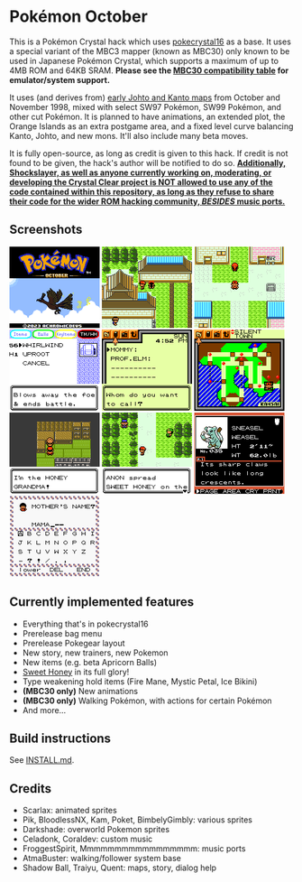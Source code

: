 # Pokémon October

This is a Pokémon Crystal hack which uses [pokecrystal16](https://github.com/aaaaaa123456789/pokecrystal16) as a base. It uses a special variant of the MBC3 mapper (known as MBC30) only known to be used in Japanese Pokémon Crystal, which supports a maximum of up to 4MB ROM and 64KB SRAM. **Please see the [MBC30 compatibility table](https://gist.github.com/ZoomTen/1161fb269cd012a2b927560e3290a9f4) for emulator/system support.**

It uses (and derives from) [early Johto and Kanto maps](https://tcrf.net/Development:Pok%C3%A9mon_Gold_and_Silver/Unused_Maps/Towns_%26_Cities) from October and November 1998, mixed with select SW97 Pokémon, SW99 Pokémon, and other cut Pokémon. It is planned to have animations, an extended plot, the Orange Islands as an extra postgame area, and a fixed level curve balancing Kanto, Johto, and new mons. It'll also include many beta moves.

It is fully open-source, as long as credit is given to this hack. If credit is not found to be given, the hack's
author will be notified to do so. **[Additionally, Shockslayer, as well as anyone currently working on, moderating, or developing
the Crystal Clear project is NOT allowed to use any of the code contained within this repository, as long as they refuse to share their code for the wider ROM hacking community, *BESIDES* music ports.](https://youtu.be/_NzVmtbPOrM?t=58)**

## Screenshots

![](screenshots/pokeoctober_debug-0.png)
![](screenshots/pokeoctober_debug-1.png)
![](screenshots/pokeoctober_debug-2.png)
![](screenshots/pokeoctober_debug-3.png)
![](screenshots/pokeoctober_debug-4.png)
![](screenshots/pokeoctober_debug-5.png)
![](screenshots/pokeoctober_debug-6.png)
![](screenshots/pokeoctober_debug-7.png)
![](screenshots/pokeoctober_debug-8.png)
![](screenshots/pokeoctober_debug-9.png)

## Currently implemented features

* Everything that's in pokecrystal16
* Prerelease bag menu
* Prerelease Pokegear layout
* New story, new trainers, new Pokemon
* New items (e.g. beta Apricorn Balls)
* [Sweet Honey](https://protocrystal.neocities.org/honey) in its full glory!
* Type weakening hold items (Fire Mane, Mystic Petal, Ice Bikini)
* **(MBC30 only)** New animations
* **(MBC30 only)** Walking Pokémon, with actions for certain Pokémon
* And more&hellip;

## Build instructions

See [INSTALL.md](INSTALL.md).

## Credits

* Scarlax: animated sprites
* Pik, BloodlessNX, Kam, Poket, BimbelyGimbly: various sprites
* Darkshade: overworld Pokemon sprites
* Celadonk, Coraldev: custom music
* FroggestSpirit, Mmmmmmmmmmmmmmmmm: music ports
* AtmaBuster: walking/follower system base
* Shadow Ball, Traiyu, Quent: maps, story, dialog help

